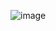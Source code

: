 ![image](https://user-images.githubusercontent.com/77965216/163668202-0e008c71-0078-49d5-b05f-045e18ebbc30.png)
